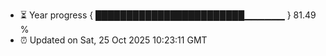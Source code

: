 - ⏳ Year progress { ████████████████████████▁▁▁▁▁▁ } 81.49 %
- ⏰ Updated on Sat, 25 Oct 2025 10:23:11 GMT

